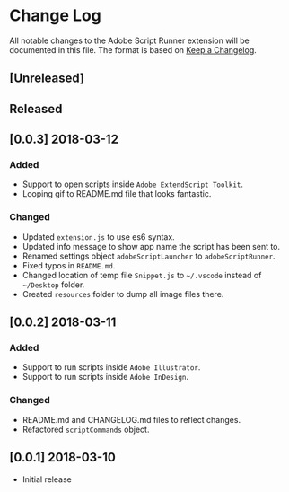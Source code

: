 # Change Log
All notable changes to the Adobe Script Runner extension will be documented in this file. The format is based on [Keep a Changelog](http://keepachangelog.com/en/1.0.0/).


## [Unreleased]

## Released

## [0.0.3] 2018-03-12
### Added
- Support to open scripts inside `Adobe ExtendScript Toolkit`.
- Looping gif to README.md file that looks fantastic.
 
### Changed
- Updated `extension.js` to use es6 syntax.
- Updated info message to show app name the script has been sent to.
- Renamed settings object `adobeScriptLauncher` to `adobeScriptRunner`.
- Fixed typos in `README.md`.
- Changed location of temp file `Snippet.js` to `~/.vscode` instead of `~/Desktop` folder.
- Created `resources` folder to dump all image files there.


## [0.0.2] 2018-03-11
### Added
- Support to run scripts inside `Adobe Illustrator`.
- Support to run scripts inside `Adobe InDesign`.

### Changed
- README.md and CHANGELOG.md files to reflect changes.
- Refactored `scriptCommands` object.


## [0.0.1] 2018-03-10
- Initial release
